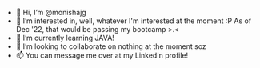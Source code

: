 - 👋 Hi, I’m @monishajg
- 👀 I’m interested in, well, whatever I'm interested at the moment :P As of Dec '22, that would be passing my bootcamp >.<
- 🌱 I’m currently learning JAVA!
- 💞️ I’m looking to collaborate on nothing at the moment soz
- 📫 You can message me over at my LinkedIn profile!

<!---
monishajg/monishajg is a ✨ special ✨ repository because its `README.md` (this file) appears on your GitHub profile.
You can click the Preview link to take a look at your changes.
--->
